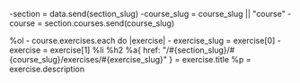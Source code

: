 -section = data.send(section_slug)
  -course_slug = course_slug || "course"
  -course = section.courses.send(course_slug)
  
  %ol
    - course.exercises.each do |exercise|
      - exercise_slug = exercise[0]
      - exercise = exercise[1]
      %li
        %h2
          %a{ href: "/#{section_slug}/#{course_slug}/exercises/#{exercise_slug}" }
            = exercise.title
        %p
          = exercise.description
  
  